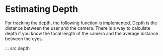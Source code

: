 # Estimating Depth

For tracking the depth, the following function is implemented. Depth is the distance between the user and the camera. There is a way to calculate depth if you know the focal length of the camera and the average distance between the eyes. 

::: src.depth
